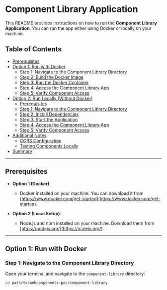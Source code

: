 # Component Library Application

This README provides instructions on how to run the **Component Library Application**. You can run the app either using Docker or locally on your machine.

## Table of Contents

- [Prerequisites](#prerequisites)
- [Option 1: Run with Docker](#option-1-run-with-docker)
  - [Step 1: Navigate to the Component Library Directory](#step-1-navigate-to-the-component-library-directory)
  - [Step 2: Build the Docker Image](#step-2-build-the-docker-image)
  - [Step 3: Run the Docker Container](#step-3-run-the-docker-container)
  - [Step 4: Access the Component Library App](#step-4-access-the-component-library-app)
  - [Step 5: Verify Component Access](#step-5-verify-component-access)
- [Option 2: Run Locally (Without Docker)](#option-2-run-locally-without-docker)
  - [Prerequisites](#prerequisites-1)
  - [Step 1: Navigate to the Component Library Directory](#step-1-navigate-to-the-component-library-directory-1)
  - [Step 2: Install Dependencies](#step-2-install-dependencies)
  - [Step 3: Start the Application](#step-3-start-the-application)
  - [Step 4: Access the Component Library App](#step-4-access-the-component-library-app-1)
  - [Step 5: Verify Component Access](#step-5-verify-component-access-1)
- [Additional Notes](#additional-notes)
  - [CORS Configuration](#cors-configuration)
  - [Testing Components Locally](#testing-components-locally)
- [Summary](#summary)

---

## Prerequisites

- **Option 1 (Docker)**:
  - Docker installed on your machine. You can download it from [https://www.docker.com/get-started](https://www.docker.com/get-started).

- **Option 2 (Local Setup)**:
  - Node.js and npm installed on your machine. Download them from [https://nodejs.org/](https://nodejs.org/).

---

## Option 1: Run with Docker

### Step 1: Navigate to the Component Library Directory

Open your terminal and navigate to the `component-library` directory:

```bash
cd path/to/webcomponents-poc/component-library
